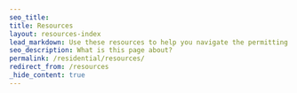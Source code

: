 ```yaml
---
seo_title:
title: Resources
layout: resources-index
lead_markdown: Use these resources to help you navigate the permitting process.
seo_description: What is this page about?
permalink: /residential/resources/
redirect_from: /resources
_hide_content: true
---
```

